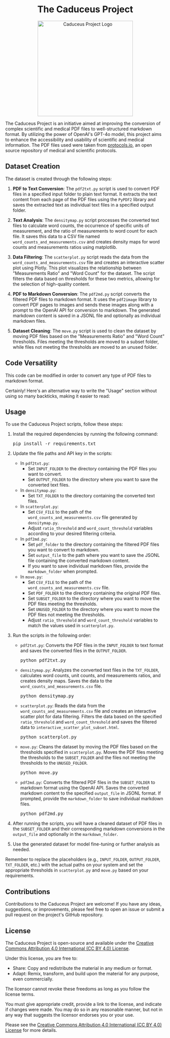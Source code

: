 <h1 align="center">The Caduceus Project</h1>

<p align="center">
  <img src="https://github.com/user-attachments/assets/b5b58577-70e6-4dab-aebe-949d1b2255cb" alt="Caduceus Project Logo" width="300">
</p>

The Caduceus Project is an initiative aimed at improving the conversion of complex scientific and medical PDF files to well-structured markdown format. By utilizing the power of OpenAI's GPT-4o model, this project aims to enhance the accessibility and usability of scientific and medical information. The PDF files used were taken from [protocols.io](https://github.com/protocolsio/protocols), an open source repository of medical and scientific protocols.

## Dataset Creation

The dataset is created through the following steps:

1. **PDF to Text Conversion**: The `pdf2txt.py` script is used to convert PDF files in a specified input folder to plain text format. It extracts the text content from each page of the PDF files using the `PyPDF2` library and saves the extracted text as individual text files in a specified output folder.

2. **Text Analysis**: The `densitymap.py` script processes the converted text files to calculate word counts, the occurrence of specific units of measurement, and the ratio of measurements to word count for each file. It saves this data to a CSV file named `word_counts_and_measurements.csv` and creates density maps for word counts and measurements ratios using matplotlib.

3. **Data Filtering**: The `scatterplot.py` script reads the data from the `word_counts_and_measurements.csv` file and creates an interactive scatter plot using Plotly. This plot visualizes the relationship between "Measurements Ratio" and "Word Count" for the dataset. The script filters the data based on thresholds for these two metrics, allowing for the selection of high-quality content.

4. **PDF to Markdown Conversion**: The `pdf2md.py` script converts the filtered PDF files to markdown format. It uses the `pdf2image` library to convert PDF pages to images and sends these images along with a prompt to the OpenAI API for conversion to markdown. The generated markdown content is saved in a JSONL file and optionally as individual markdown files.

5. **Dataset Cleaning**: The `move.py` script is used to clean the dataset by moving PDF files based on the "Measurements Ratio" and "Word Count" thresholds. Files meeting the thresholds are moved to a subset folder, while files not meeting the thresholds are moved to an unused folder.

## Code Versatility

This code can be modified in order to convert any type of PDF files to markdown format.

Certainly! Here's an alternative way to write the "Usage" section without using so many backticks, making it easier to read:

## Usage

To use the Caduceus Project scripts, follow these steps:

1. Install the required dependencies by running the following command:
   
   <pre>
   pip install -r requirements.txt
   </pre>

2. Update the file paths and API key in the scripts:
   - In `pdf2txt.py`:
     - Set `INPUT_FOLDER` to the directory containing the PDF files you want to convert.
     - Set `OUTPUT_FOLDER` to the directory where you want to save the converted text files.
   - In `densitymap.py`:
     - Set `TXT_FOLDER` to the directory containing the converted text files.
   - In `scatterplot.py`:
     - Set `CSV_FILE` to the path of the `word_counts_and_measurements.csv` file generated by `densitymap.py`.
     - Adjust `ratio_threshold` and `word_count_threshold` variables according to your desired filtering criteria.
   - In `pdf2md.py`:
     - Set `pdf_folder` to the directory containing the filtered PDF files you want to convert to markdown.
     - Set `output_file` to the path where you want to save the JSONL file containing the converted markdown content.
     - If you want to save individual markdown files, provide the `markdown_folder` when prompted.
   - In `move.py`:
     - Set `CSV_FILE` to the path of the `word_counts_and_measurements.csv` file.
     - Set `PDF_FOLDER` to the directory containing the original PDF files.
     - Set `SUBSET_FOLDER` to the directory where you want to move the PDF files meeting the thresholds.
     - Set `UNUSED_FOLDER` to the directory where you want to move the PDF files not meeting the thresholds.
     - Adjust `ratio_threshold` and `word_count_threshold` variables to match the values used in `scatterplot.py`.

3. Run the scripts in the following order:
   - `pdf2txt.py`: Converts the PDF files in the `INPUT_FOLDER` to text format and saves the converted files in the `OUTPUT_FOLDER`.
     <pre>
     python pdf2txt.py
     </pre>

   - `densitymap.py`: Analyzes the converted text files in the `TXT_FOLDER`, calculates word counts, unit counts, and measurements ratios, and creates density maps. Saves the data to the `word_counts_and_measurements.csv` file.
     <pre>
     python densitymap.py
     </pre>

   - `scatterplot.py`: Reads the data from the `word_counts_and_measurements.csv` file and creates an interactive scatter plot for data filtering. Filters the data based on the specified `ratio_threshold` and `word_count_threshold` and saves the filtered data to `interactive_scatter_plot_subset.html`.
     <pre>
     python scatterplot.py
     </pre>

   - `move.py`: Cleans the dataset by moving the PDF files based on the thresholds specified in `scatterplot.py`. Moves the PDF files meeting the thresholds to the `SUBSET_FOLDER` and the files not meeting the thresholds to the `UNUSED_FOLDER`.
     <pre>
     python move.py
     </pre>

   - `pdf2md.py`: Converts the filtered PDF files in the `SUBSET_FOLDER` to markdown format using the OpenAI API. Saves the converted markdown content to the specified `output_file` in JSONL format. If prompted, provide the `markdown_folder` to save individual markdown files.
     <pre>
     python pdf2md.py
     </pre>

4. After running the scripts, you will have a cleaned dataset of PDF files in the `SUBSET_FOLDER` and their corresponding markdown conversions in the `output_file` and optionally in the `markdown_folder`.

5. Use the generated dataset for model fine-tuning or further analysis as needed.

Remember to replace the placeholders (e.g., `INPUT_FOLDER`, `OUTPUT_FOLDER`, `TXT_FOLDER`, etc.) with the actual paths on your system and set the appropriate thresholds in `scatterplot.py` and `move.py` based on your requirements.
## Contributions

Contributions to the Caduceus Project are welcome! If you have any ideas, suggestions, or improvements, please feel free to open an issue or submit a pull request on the project's GitHub repository.

## License

The Caduceus Project is open-source and available under the [Creative Commons Attribution 4.0 International (CC BY 4.0) License](https://creativecommons.org/licenses/by/4.0/).

Under this license, you are free to:
- Share: Copy and redistribute the material in any medium or format.
- Adapt: Remix, transform, and build upon the material for any purpose, even commercially.

The licensor cannot revoke these freedoms as long as you follow the license terms.

You must give appropriate credit, provide a link to the license, and indicate if changes were made. You may do so in any reasonable manner, but not in any way that suggests the licensor endorses you or your use.

Please see the [Creative Commons Attribution 4.0 International (CC BY 4.0) License](https://creativecommons.org/licenses/by/4.0/) for more details.
